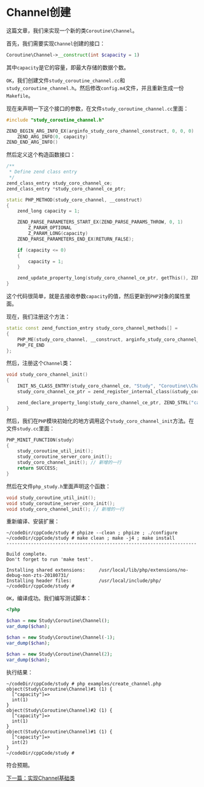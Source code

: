 # Channel创建

这篇文章，我们来实现一个新的类`Coroutine\Channel`。

首先，我们需要实现`Channel`创建的接口：

```php
Coroutine\Channel->__construct(int $capacity = 1)
```

其中`capacity`是它的容量，即最大存储的数据个数。

`OK`，我们创建文件`study_coroutine_channel.cc`和`study_coroutine_channel.h`。然后修改`config.m4`文件，并且重新生成一份`Makefile`。

现在来声明一下这个接口的参数，在文件`study_coroutine_channel.cc`里面：

```cpp
#include "study_coroutine_channel.h"

ZEND_BEGIN_ARG_INFO_EX(arginfo_study_coro_channel_construct, 0, 0, 0)
    ZEND_ARG_INFO(0, capacity)
ZEND_END_ARG_INFO()
```

然后定义这个构造函数接口：

```cpp
/**
 * Define zend class entry
 */
zend_class_entry study_coro_channel_ce;
zend_class_entry *study_coro_channel_ce_ptr;

static PHP_METHOD(study_coro_channel, __construct)
{
    zend_long capacity = 1;

    ZEND_PARSE_PARAMETERS_START_EX(ZEND_PARSE_PARAMS_THROW, 0, 1)
        Z_PARAM_OPTIONAL
        Z_PARAM_LONG(capacity)
    ZEND_PARSE_PARAMETERS_END_EX(RETURN_FALSE);

    if (capacity <= 0)
    {
        capacity = 1;
    }

    zend_update_property_long(study_coro_channel_ce_ptr, getThis(), ZEND_STRL("capacity"), capacity);
}
```

这个代码很简单，就是去接收参数`capacity`的值，然后更新到`PHP`对象的属性里面。

现在，我们注册这个方法：

```cpp
static const zend_function_entry study_coro_channel_methods[] =
{
    PHP_ME(study_coro_channel, __construct, arginfo_study_coro_channel_construct, ZEND_ACC_PUBLIC | ZEND_ACC_CTOR) // ZEND_ACC_CTOR is used to declare that this method is a constructor of this class.
    PHP_FE_END
};
```

然后，注册这个`Channel`类：

```cpp
void study_coro_channel_init()
{
    INIT_NS_CLASS_ENTRY(study_coro_channel_ce, "Study", "Coroutine\\Channel", study_coro_channel_methods);
    study_coro_channel_ce_ptr = zend_register_internal_class(&study_coro_channel_ce TSRMLS_CC); // Registered in the Zend Engine

    zend_declare_property_long(study_coro_channel_ce_ptr, ZEND_STRL("capacity"), 1, ZEND_ACC_PUBLIC);
}
```

然后，我们在`PHP`模块初始化的地方调用这个`study_coro_channel_init`方法。在文件`study.cc`里面：

```cpp
PHP_MINIT_FUNCTION(study)
{
    study_coroutine_util_init();
    study_coroutine_server_coro_init();
    study_coro_channel_init(); // 新增的一行
    return SUCCESS;
}
```

然后在文件`php_study.h`里面声明这个函数：

```cpp
void study_coroutine_util_init();
void study_coroutine_server_coro_init();
void study_coro_channel_init(); // 新增的一行
```

重新编译、安装扩展：

```shell
~/codeDir/cppCode/study # phpize --clean ; phpize ; ./configure
~/codeDir/cppCode/study # make clean ; make -j4 ; make install
----------------------------------------------------------------------

Build complete.
Don't forget to run 'make test'.

Installing shared extensions:     /usr/local/lib/php/extensions/no-debug-non-zts-20180731/
Installing header files:          /usr/local/include/php/
~/codeDir/cppCode/study #
```

`OK`，编译成功。我们编写测试脚本：

```php
<?php

$chan = new Study\Coroutine\Channel();
var_dump($chan);

$chan = new Study\Coroutine\Channel(-1);
var_dump($chan);

$chan = new Study\Coroutine\Channel(2);
var_dump($chan);
```

执行结果：

```shell
~/codeDir/cppCode/study # php examples/create_channel.php
object(Study\Coroutine\Channel)#1 (1) {
  ["capacity"]=>
  int(1)
}
object(Study\Coroutine\Channel)#2 (1) {
  ["capacity"]=>
  int(1)
}
object(Study\Coroutine\Channel)#1 (1) {
  ["capacity"]=>
  int(2)
}
~/codeDir/cppCode/study #
```

符合预期。

[下一篇：实现Channel基础类](./《PHP扩展开发》-协程-实现Channel基础类.md)
